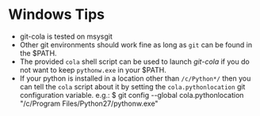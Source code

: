 Windows Tips
============
* git-cola is tested on msysgit
* Other git environments should work fine as long as `git`
  can be found in the $PATH.
* The provided `cola` shell script can be used to launch *git-cola*
  if you do not want to keep `pythonw.exe` in your $PATH.
* If your python is installed in a location other than `/c/Python*/`
  then you can tell the `cola` script about it by setting the
  `cola.pythonlocation` git configuration variable.  e.g.:
 $ git config --global cola.pythonlocation "/c/Program Files/Python27/pythonw.exe"
